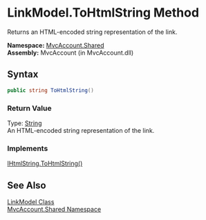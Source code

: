 LinkModel.ToHtmlString Method
=============================
Returns an HTML-encoded string representation of the link.

**Namespace:** [MvcAccount.Shared][1]  
**Assembly:** MvcAccount (in MvcAccount.dll)

Syntax
------

```csharp
public string ToHtmlString()
```

### Return Value
Type: [String][2]  
An HTML-encoded string representation of the link.
### Implements
[IHtmlString.ToHtmlString()][3]  


See Also
--------
[LinkModel Class][4]  
[MvcAccount.Shared Namespace][1]  

[1]: ../README.md
[2]: http://msdn.microsoft.com/en-us/library/s1wwdcbf
[3]: http://msdn.microsoft.com/en-us/library/ee360231
[4]: README.md